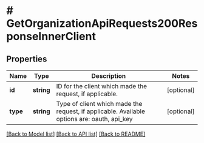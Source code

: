 # # GetOrganizationApiRequests200ResponseInnerClient

## Properties

Name | Type | Description | Notes
------------ | ------------- | ------------- | -------------
**id** | **string** | ID for the client which made the request, if applicable. | [optional]
**type** | **string** | Type of client which made the request, if applicable. Available options are: oauth, api_key | [optional]

[[Back to Model list]](../../README.md#models) [[Back to API list]](../../README.md#endpoints) [[Back to README]](../../README.md)
